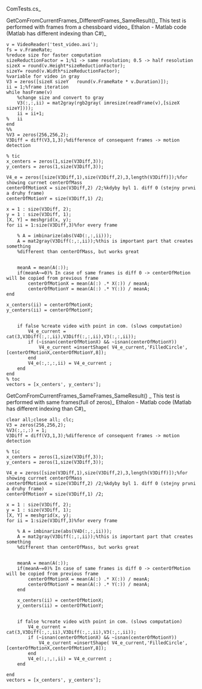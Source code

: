 ComTests.cs_

GetComFromCurrentFrames_DifferentFrames_SameResult()_
	This test is performed with frames from a chessboard video_
Ethalon - Matlab code (Matlab has different indexing than C#)_

    v = VideoReader('test_video.avi');
    fs = v.FrameRate;
    %reduce size for faster computation 
    sizeReductionFactor = 1;%1 -> same resolution; 0.5 -> half resolution
    sizeX = round(v.Height*sizeReductionFactor);
    sizeY= round(v.Width*sizeReductionFactor);
    %variable for video in gray
    V3 = zeros([sizeX sizeY   round(v.FrameRate * v.Duration)]);
    ii = 1;%frame iteration
    while hasFrame(v)
        %change size and convert to gray
        V3(:,:,ii) = mat2gray(rgb2gray( imresize(readFrame(v),[sizeX sizeY])));
        ii = ii+1;
    %   ii
    end
    %%
    %V3 = zeros(256,256,2);
    V3Diff = diff(V3,1,3);%difference of consequent frames -> motion detection
 
    % tic
    x_centers = zeros(1,size(V3Diff,3));
    y_centers = zeros(1,size(V3Diff,3));
 
    V4_e = zeros([size(V3Diff,1),size(V3Diff,2),3,length(V3Diff)]);%for showing currnet centerOfMass
    centerOfMotionX = size(V3Diff,2) /2;%kdyby byl 1. diff 0 (stejny prvni a druhy frame)
    centerOfMotionY = size(V3Diff,1) /2;
    
    x = 1 : size(V3Diff, 2); 
    y = 1 : size(V3Diff, 1); 
    [X, Y] = meshgrid(x, y);
    for ii = 1:size(V3Diff,3)%for every frame
    
        % A = imbinarize(abs(V4D(:,:,ii)));
        A = mat2gray(V3Diff(:,:,ii));%this is important part that creates something
        %different than centerOfMass, but works great
    
    
        meanA = mean(A(:));
        if(meanA~=0)% In case of same frames is diff 0 -> centerOfMotion will be copied from previous frame
            centerOfMotionX = mean(A(:) .* X(:)) / meanA;
            centerOfMotionY = mean(A(:) .* Y(:)) / meanA;
    end
    
    x_centers(ii) = centerOfMotionX;
    y_centers(ii) = centerOfMotionY;
    
    
        if false %create video with point in com. (slows computation)
            V4_e_current = cat(3,V3Diff(:,:,ii),V3Diff(:,:,ii),V3(:,:,ii));
            if (~isnan(centerOfMotionX) && ~isnan(centerOfMotionY))
                V4_e_current =insertShape( V4_e_current,'FilledCircle',[centerOfMotionX,centerOfMotionY,8]);
            end
            V4_e(:,:,:,ii) = V4_e_current ;
        end
    end
    % toc
    vectors = [x_centers', y_centers'];

GetComFromCurrentFrames_SameFrames_SameResult()	_
	This test is performed with same frames(full of zeros)_
Ethalon - Matlab code (Matlab has different indexing than C#)_

    clear all;close all; clc;
    V3 = zeros(256,256,2);
    %V3(:,:,:) = 1;
    V3Diff = diff(V3,1,3);%difference of consequent frames -> motion detection
 
    % tic
    x_centers = zeros(1,size(V3Diff,3));
    y_centers = zeros(1,size(V3Diff,3));
 
    V4_e = zeros([size(V3Diff,1),size(V3Diff,2),3,length(V3Diff)]);%for showing currnet centerOfMass
    centerOfMotionX = size(V3Diff,2) /2;%kdyby byl 1. diff 0 (stejny prvni a druhy frame)
    centerOfMotionY = size(V3Diff,1) /2;
 
    x = 1 : size(V3Diff, 2); 
    y = 1 : size(V3Diff, 1); 
    [X, Y] = meshgrid(x, y);
    for ii = 1:size(V3Diff,3)%for every frame
    
        % A = imbinarize(abs(V4D(:,:,ii)));
        A = mat2gray(V3Diff(:,:,ii));%this is important part that creates something
        %different than centerOfMass, but works great
    
    
        meanA = mean(A(:));
        if(meanA~=0)% In case of same frames is diff 0 -> centerOfMotion will be copied from previous frame
            centerOfMotionX = mean(A(:) .* X(:)) / meanA;
            centerOfMotionY = mean(A(:) .* Y(:)) / meanA;
        end
    
        x_centers(ii) = centerOfMotionX;
        y_centers(ii) = centerOfMotionY;
    
    
        if false %create video with point in com. (slows computation)
            V4_e_current = cat(3,V3Diff(:,:,ii),V3Diff(:,:,ii),V3(:,:,ii));
            if (~isnan(centerOfMotionX) && ~isnan(centerOfMotionY))
                V4_e_current =insertShape( V4_e_current,'FilledCircle',[centerOfMotionX,centerOfMotionY,8]);
            end
            V4_e(:,:,:,ii) = V4_e_current ;
        end
    
    end
    vectors = [x_centers', y_centers'];
